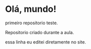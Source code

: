 # Olá, mundo!
primeiro repositorio teste.

Repositorio criado durante a aula.

essa linha eu editei diretamente no site.

